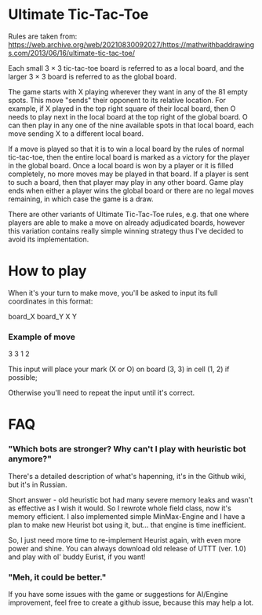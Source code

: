 # Ultimate Tic-Tac-Toe

Rules are taken from: https://web.archive.org/web/20210830092027/https://mathwithbaddrawings.com/2013/06/16/ultimate-tic-tac-toe/

Each small 3 × 3 tic-tac-toe board is referred to as a local board, and the larger 3 × 3 board is referred to as the global board.

The game starts with X playing wherever they want in any of the 81 empty spots. This move "sends" their opponent to its relative location. For example, if X played in the top right square of their local board, then O needs to play next in the local board at the top right of the global board. O can then play in any one of the nine available spots in that local board, each move sending X to a different local board.

If a move is played so that it is to win a local board by the rules of normal tic-tac-toe, then the entire local board is marked as a victory for the player in the global board. Once a local board is won by a player or it is filled completely, no more moves may be played in that board. If a player is sent to such a board, then that player may play in any other board. Game play ends when either a player wins the global board or there are no legal moves remaining, in which case the game is a draw.

There are other variants of Ultimate Tic-Tac-Toe rules, e.g. that one where players are able to make a move on already adjudicated boards, however this variation contains really simple winning strategy thus I've decided to avoid its implementation.

# How to play

When it's your turn to make move, you'll be asked to input its full coordinates in this format:

board_X board_Y X Y

### Example of move

3 3 1 2

This input will place your mark (X or O) on board (3, 3) in cell (1, 2) if possible;

Otherwise you'll need to repeat the input until it's correct.

# FAQ

### "Which bots are stronger? Why can't I play with heuristic bot anymore?"

There's a detailed description of what's hapenning, it's in the Github wiki, but it's in Russian.

Short answer - old heuristic bot had many severe memory leaks and wasn't as effective as I wish it would. So I rewrote whole field class, now it's memory efficient. I also implemented simple MinMax-Engine and I have a plan to make new Heurist bot using it, but... that engine is time inefficient.

So, I just need more time to re-implement Heurist again, with even more power and shine. You can always download old release of UTTT (ver. 1.0) and play with ol' buddy Eurist, if you want!

### "Meh, it could be better."

If you have some issues with the game or suggestions for AI/Engine improvement, feel free to create a github issue, because this may help a lot.

